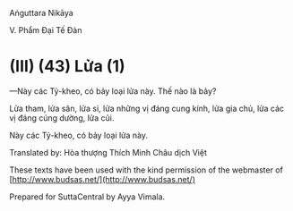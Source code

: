  

Aṅguttara Nikāya

V. Phẩm Ðại Tế Ðàn

# (III) (43) Lửa (1)

—Này các Tỷ-kheo, có bảy loại lửa này. Thế nào là bảy?

Lửa tham, lửa sân, lửa si, lửa những vị đáng cung kính, lửa gia chủ, lửa các vị đáng cúng dường, lửa củi.

Này các Tỷ-kheo, có bảy loại lửa này.

Translated by: Hòa thượng Thích Minh Châu dịch Việt

These texts have been used with the kind permission of the webmaster of [http://www.budsas.net/](http://www.budsas.net/)

Prepared for SuttaCentral by Ayya Vimala.